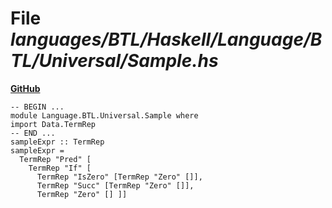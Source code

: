 # File _languages/BTL/Haskell/Language/BTL/Universal/Sample.hs_
**[GitHub](https://github.com/softlang/yas/blob/master/languages/BTL/Haskell/Language/BTL/Universal/Sample.hs)**
```
-- BEGIN ...
module Language.BTL.Universal.Sample where
import Data.TermRep
-- END ...
sampleExpr :: TermRep
sampleExpr =
  TermRep "Pred" [
    TermRep "If" [
      TermRep "IsZero" [TermRep "Zero" []],
      TermRep "Succ" [TermRep "Zero" []],
      TermRep "Zero" [] ]]
```
